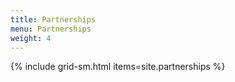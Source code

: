 ```yaml
---
title: Partnerships
menu: Partnerships
weight: 4
---
```


{% include grid-sm.html items=site.partnerships %}
